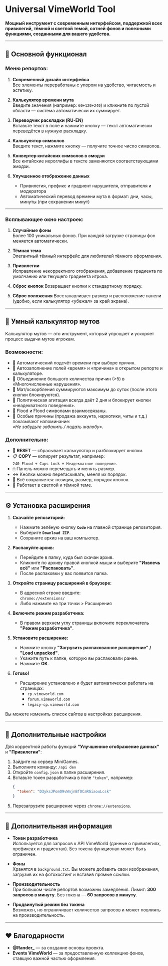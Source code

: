 # Universal VimeWorld Tool

**Мощный инструмент с современным интерфейсом, поддержкой всех привилегий, тёмной и светлой темой, сотней фонов и полезными функциями, созданными для вашего удобства.**

---

## 📌 Основной функционал

### Меню репортов:

1. **Современный дизайн интерфейса**  
   Все элементы переработаны с упором на удобство, читаемость и эстетику.

2. **Калькулятор времени мута**  
   Введите значения (например: `60+120+240`) и кликните по пустой области — система автоматически их суммирует.

3. **Переводчик раскладки (RU-EN)**  
   Вставьте текст в поле и нажмите кнопку — текст автоматически переведётся в нужную раскладку.

4. **Калькулятор символов**  
   Введите текст, нажмите кнопку — получите точное число символов.

5. **Конвертер китайских символов в эмодзи**  
   Все китайские иероглифы в тексте заменяются соответствующими эмодзи.

6. **Улучшенное отображение данных**  
   - Привилегия, префикс и градиент нарушителя, отправителя и модератора  
   - Автоматический перевод времени мута в формат: дни, часы, минуты (при сохранении минут)

---

### Всплывающее окно настроек:

1. **Случайные фоны**  
   Более 100 уникальных фонов. При каждой загрузке страницы фон меняется автоматически.

2. **Тёмная тема**  
   Элегантный тёмный интерфейс для любителей тёмного оформления.

3. **Привилегии**  
   Исправление некорректного отображения, добавление градиента по умолчанию или текущего градиента игрока.

4. **Сброс кнопок**
   Возвращает кнопки к стандартному порядку.
     
6. **Сброс положения**
   Восстанавливает размер и расположение панели (удобно, если калькулятор «убежал» за край экрана).  

---

## 🧮 Умный калькулятор мутов 

Калькулятор мутов — это инструмент, который упрощает и ускоряет процесс выдачи мутов игрокам.

### Возможности:
- 📌 Автоматический подсчёт времени при выборе причин.  
- 📌 Автозаполнение полей «время» и «причина» в открытом репорте и калькуляторе.  
- 📌 Объединение большого количества причин (>5) в «Многочисленные нарушения».  
- 📌 Мат/оскорбления суммируются максимум до суток (после этого кнопки блокируются).  
- 📌 Политическая агитация всегда даёт 2 дня и блокирует кнопки «неадекватного поведения».  
- 📌 Flood и Flood символами взаимосвязаны.  
- 📌 Особые причины (продажа аккаунта, наркотики, читы и т.д.) показывают напоминание:  
  *«Не забудьте забанить / подать жалобу»*.  

### Дополнительно:
- 🔄 **RESET** — сбрасывает калькулятор и разблокирует кнопки.  
- 📋 **COPY** — копирует результат, например:  
  `240 Flood + Caps Lock + Неадекватное поведение`.  
- 🖱 Панель можно перемещать и менять размер.  
- ↔ Кнопки можно перетаскивать, меняя их порядок.  
- 💾 Всё сохраняется: позиция, размер, порядок кнопок.  
- 🎨 Работает в светлой и тёмной теме.  

---

## ⚙️ Установка расширения

1. **Скачайте репозиторий:**
   - Нажмите зелёную кнопку **`Code`** на главной странице репозитория.
   - Выберите **`Download ZIP`**.
   - Сохраните архив на ваш компьютер.

2. **Распакуйте архив:**
   - Перейдите в папку, куда был скачан архив.
   - Кликните по архиву правой кнопкой мыши и выберите **"Извлечь всё"** или **"Распаковать"**.
   - После распаковки у вас появится папка.

3. **Откройте страницу расширений в браузере:**
   - В адресной строке введите:  
     `chrome://extensions/`  
   - Либо нажмите на три точки > Расширения 

4. **Включите режим разработчика:**
   - В правом верхнем углу страницы включите переключатель **"Режим разработчика"**.

5. **Установите расширение:**
   - Нажмите кнопку **"Загрузить распакованное расширение" / "Load unpacked"**.
   - Укажите путь к папке, которую вы распаковали ранее.
   - Нажмите **ОК**.

6. **Готово!**
   - Расширение установлено и будет автоматически работать на страницах:
      - `cp.vimeworld.com`  
      - `forum.vimeworld.com`  
      - `legacy-cp.vimeworld.com`  

Вы можете изменить список сайтов в настройках расширения.

---

## 🔧 Дополнительные настройки

Для корректной работы функций **"Улучшенное отображение данных"** и **"Привилегии"**:

1. Зайдите на сервер MiniGames.
2. Выполните команду: `/api dev`
3. Откройте `config.json` в папке расширения.
4. Вставьте токен разработчика в поле `"token"`, например:
   ```json
   {
     "token": "DЗyksJPomO9vWnjnBfOCaRGiaouLcsk"
   }
   ```
5. Перезагрузите расширение через `chrome://extensions`.

---

## 📄 Дополнительная информация

- **Токен разработчика**  
  Используется для запросов к API VimeWorld (данные о привилегиях, префиксах и градиентах). Без токена функционал может быть ограничен.

- **Фоны**  
  Хранятся в `background.txt`. Вы можете добавить свои изображения, загрузив их на фотохостинг и вставив прямые ссылки.

- **Производительность**  
  При большом числе репортов возможны замедления. Лимит: **300 запросов в минуту**. Без токена — **60 запросов в минуту**.

- **Продвинутый режим без токена**  
  Возможен, но ограничивает количество запросов и может повлиять на производительность.

---

## ❤️ Благодарности

- **@Rander_** — за создание основы проекта.  
- **Events VimeWorld** — за предоставленную коллекцию фонов, ставшую важной частью оформления.
